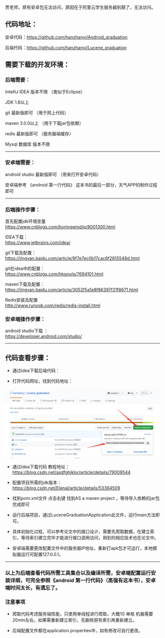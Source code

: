 贾老师，原有安卓包无法访问，原因在于阿里云学生服务器到期了，无法访问。

##  代码地址：
安卓代码：https://github.com/hanzhanyi/Android_graduation

后端代码：https://github.com/hanzhanyi/Lucene_graduation

##  需要下载的开发环境：

### 后端需要：

IntelliJ IDEA  版本不限  （类似于Eclipse）

JDK 1.8以上

git 最新版即可  （用于网上代码）

maven 3.0.0以上   （用于下载jar包依赖）

redis 最新版即可 （服务器端缓存）

Mysql 数据库 版本不限

---

### 安卓端需要：

android studio 最新版即可  （用来打开安卓代码）

安卓端参考 《android 第一行代码》 这本书的最后一部分，天气APP的制作过程即可

---

### 后端操作步骤：

首先配置jdk环境变量<br>
https://www.cnblogs.com/boringwind/p/8001300.html

IDEA下载：<br>
https://www.jetbrains.com/idea/

git下载及配置：<br>
https://jingyan.baidu.com/article/9f7e7ec0b17cac6f2815548d.html

git在idea中的配置：<br>
https://www.cnblogs.com/hkgov/p/7694101.html

maven下载及配置：<br>
https://jingyan.baidu.com/article/3052f5a1e8f86397f21f8671.html

Redis安装及配置<br>
http://www.runoob.com/redis/redis-install.html

### 安卓端操作步骤：
android studio下载 ：<br>
https://developer.android.com/studio/

---

## 代码查看步骤：


- 通过idea下载后端代码：

- 打开代码网址，找到代码地址：
  
![image](doc/1.png)

- 通过idea下载代码
教程地址：<br>
https://blog.csdn.net/asdfghjklor/article/details/79009544

- 配置项目所需的jdk版本：<br>
https://blog.csdn.net/Elenal/article/details/53364509

- 找到pom.xml文件 点击右键 找到AS a maven project ，等待导入依赖的jar包完成即可

- 运行后端项目，通过LuceneGraduationApplication此文件，运行main方法即可。

- 具体初始化过程，可以参考论文中的接口设计，需要先爬取数据，在建立索引，等待索引建立完毕才能进行接口调用访问，用到的相应技术也在论文中。

- 安卓端需要更改配置文件中的服务器IP地址，重新打apk包才可运行，本地模拟器运行可配置127.0.0.1。

---

### 以上为后端查看代码所需工具集合以及编译所需，安卓端配置运行安装详细，可完全参照《android 第一行代码》（高强有这本书），安卓端时间太长，有遗忘了。

### 注意事项

- 爬取代码考虑服务端性能，只使用单线程进行爬取，大概1G 单核 机器需要20min左右，如果需重新建立索引，先删除原有索引再重新建立。

- 后端配置文件都在application.properties中，如有修改可自行更改。
